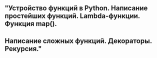 ## "Устройство функций в Python. Написание простейших функций. Lambda-функции. Функция map(). 
## Написание сложных функций. Декораторы. Рекурсия."
